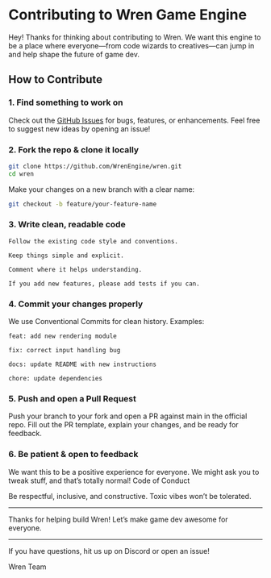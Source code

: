 # Contributing to Wren Game Engine

Hey! Thanks for thinking about contributing to Wren. We want this engine to be a place where everyone—from code wizards to creatives—can jump in and help shape the future of game dev.

## How to Contribute

### 1. Find something to work on

Check out the [GitHub Issues](https://github.com/WrenEngine/wren/issues) for bugs, features, or enhancements. Feel free to suggest new ideas by opening an issue!

### 2. Fork the repo & clone it locally

```bash
git clone https://github.com/WrenEngine/wren.git
cd wren
```

Make your changes on a new branch with a clear name:

```bash
git checkout -b feature/your-feature-name
```
### 3. Write clean, readable code

    Follow the existing code style and conventions.

    Keep things simple and explicit.

    Comment where it helps understanding.

    If you add new features, please add tests if you can.

### 4. Commit your changes properly

We use Conventional Commits for clean history. Examples:

    feat: add new rendering module

    fix: correct input handling bug

    docs: update README with new instructions

    chore: update dependencies

### 5. Push and open a Pull Request

Push your branch to your fork and open a PR against main in the official repo. Fill out the PR template, explain your changes, and be ready for feedback.

### 6. Be patient & open to feedback

We want this to be a positive experience for everyone. We might ask you to tweak stuff, and that’s totally normal!
Code of Conduct

Be respectful, inclusive, and constructive. Toxic vibes won’t be tolerated.

---

Thanks for helping build Wren! Let’s make game dev awesome for everyone.

---

If you have questions, hit us up on Discord or open an issue!

Wren Team